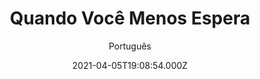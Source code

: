 ---
id: '34313b06-889b-4470-a247-a9983ca58ac3'
type: 'movie' # Filme, Série, Anime
title: "Quando Você Menos Espera"
synopsis: ["Lutando	para	manter	o	pequeno	teatro	da	família	em	Nova	York,	as	irmãs	Rachel	(Hannah	Pearl	Utt)	e  Jackie	(Jen Tullock)	tentam	a	todo	custo	animar	o	pai	(Mandy	Patinkin),	um	dramaturgo	falido	de	mal	com	a  vida.	Para	a	surpresa	da	dupla,	uma	novidade	irá	agitar	a	vida	da	família:	a	mãe	(Judith	Light),	quem  acreditavam	estar	morta,	está	mais	viva	que	nunca	e	se	transformou	em	uma	estrela	de	TV.",
]
originalTitle: "Before You Know It"
date: '2021-04-05T19:08:54.000Z'
update: '2021-04-05T19:08:54.000Z'
releaseDate: '2019-08-30T03:00:00.000Z'
imdb:
  rating: '5.1' # 8.5
  id: '' # tt0470752
duration: '1h 38 Min'
trailer:
  urls: [
    'QxA7ruyjjAA',
  ]
tags: ['720p', '1080p']
genre: ['Comédia', 'Drama'] #
quality: 'WEB-DL' # BluRay, WEB-DL, HDTV, WEB-DL4K, WEB-DLe
format: 'Mkv' # MKV, MP4, TS
audio: 'Português, Inglês' # Dublado, Legendado, Dual Audio, Dub & Leg
subtitle: 'Português' # Português, inglês,
size: '1.19 GB | 1.85 GB' # 4.8 GB
audioQuality: 10
videoQuality: 10
directors: []
#  - name: 'Lana Wachowski'
#    image: ''
#  - name: 'Lilly Wachowski'
#    image: ''
cast: []
#  - name: 'Keanu Reeves'
#    image: ''
#    characterName: 'Neo'
writers: []
#  - name: ''
#    image: ''
maturityRating:
  age: '' # L , 10, 12, 14, 16, 18
  topics: [''] # Violence, Illegal drugs, Inappropriate Language, Legal Drugs, Sexual Content, Extreme Violence
###########################################
download:
  
  - url: 'magnet:?xt=urn:btih:817f26c7709d5ebb8f7bd571cad17619d99747a6&dn=Quando%20Voc%c3%aa%20Menos%20Espera%205.1%20(720p)&tr=udp%3a%2f%2ftracker.opentrackr.org%3a1337%2fannounce&tr=udp%3a%2f%2ftracker.openbittorrent.com%3a80%2fannounce&tr=udp%3a%2f%2ftracker.trackerfix.com%3a80%2fannounce&tr=udp%3a%2f%2ftracker.coppersurfer.tk%3a6969%2fannounce&tr=udp%3a%2f%2ftracker.leechers-paradise.org%3a6969%2fannounce&tr=udp%3a%2f%2feddie4.nl%3a6969%2fannounce&tr=udp%3a%2f%2fp4p.arenabg.com%3a1337%2fannounce&tr=udp%3a%2f%2fexplodie.org%3a6969%2fannounce&tr=udp%3a%2f%2fzer0day.ch%3a1337%2fannounce'
    resolution: '720p' # 720p, 1080p, 4K,
    audio: 'Dual Áudio' # Dublado, Legendado, Dual Audio
    size: '' # 4.8 GB
    quality: '' # BluRay, WEB-DL
    format: '' # MKV
  - url: 'magnet:?xt=urn:btih:75e1d550b2bf825b9b69d00d100c2b157cdeb3d2&dn=Quando%20Voc%c3%aa%20Menos%20Espera%205.1%20(1080p)&tr=udp%3a%2f%2ftracker.opentrackr.org%3a1337%2fannounce&tr=udp%3a%2f%2ftracker.openbittorrent.com%3a80%2fannounce&tr=udp%3a%2f%2ftracker.trackerfix.com%3a80%2fannounce&tr=udp%3a%2f%2ftracker.coppersurfer.tk%3a6969%2fannounce&tr=udp%3a%2f%2ftracker.leechers-paradise.org%3a6969%2fannounce&tr=udp%3a%2f%2feddie4.nl%3a6969%2fannounce&tr=udp%3a%2f%2fp4p.arenabg.com%3a1337%2fannounce&tr=udp%3a%2f%2fexplodie.org%3a6969%2fannounce&tr=udp%3a%2f%2fzer0day.ch%3a1337%2fannounce'
    resolution: '1080p' # 720p, 1080p, 4K,
    audio: 'Dual Áudio' # Dublado, Legendado, Dual Audio
    size: '' # 4.8 GB
    quality: '' # BluRay, WEB-DL
    format: '' # MKV
images:
  cover: '/assets/movies/quando-voce-menos-espera.jpg'
  background: '/assets/movies/'
---
